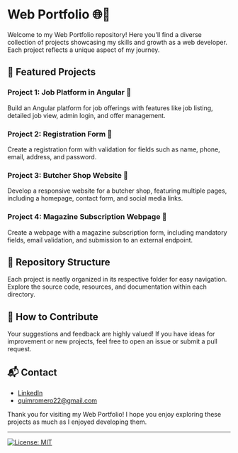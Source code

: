# Web Portfolio 🌐🚀

Welcome to my Web Portfolio repository! Here you'll find a diverse collection of projects showcasing my skills and growth as a web developer. Each project reflects a unique aspect of my journey.

## 🚀 Featured Projects
### Project 1: Job Platform in Angular 💼
Build an Angular platform for job offerings with features like job listing, detailed job view, admin login, and offer management.

### Project 2: Registration Form 📝
Create a registration form with validation for fields such as name, phone, email, address, and password.

### Project 3: Butcher Shop Website 🥩
Develop a responsive website for a butcher shop, featuring multiple pages, including a homepage, contact form, and social media links.

### Project 4: Magazine Subscription Webpage 📰
Create a webpage with a magazine subscription form, including mandatory fields, email validation, and submission to an external endpoint.

## 📁 Repository Structure
Each project is neatly organized in its respective folder for easy navigation. Explore the source code, resources, and documentation within each directory.

## 🤝 How to Contribute
Your suggestions and feedback are highly valued! If you have ideas for improvement or new projects, feel free to open an issue or submit a pull request.

## 📬 Contact
- [LinkedIn](https://www.linkedin.com/in/quimromero/)
- quimromero22@gmail.com

Thank you for visiting my Web Portfolio! I hope you enjoy exploring these projects as much as I enjoyed developing them.

---

[![License: MIT](https://img.shields.io/badge/License-MIT-blue.svg)](https://opensource.org/licenses/MIT)
